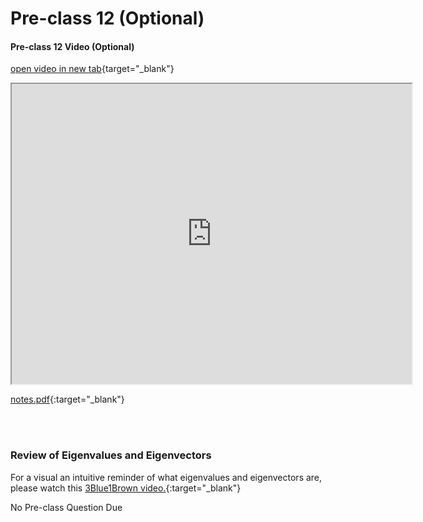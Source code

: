 # Pre-class 12 (Optional)


#### Pre-class 12 Video (Optional)

[open video in new tab](https://drive.google.com/file/d/18fYDOpY6tspMdYJvUdQenG9Cj3z5wS0s){target="_blank"}

<iframe src="https://drive.google.com/file/d/18fYDOpY6tspMdYJvUdQenG9Cj3z5wS0s/preview" width="640" height="480" frameborder="20" marginheight="0" marginwidth="0">Loading…
</iframe>

[notes.pdf](https://drive.google.com/file/d/17VD4VCXQxoQ-8vNjTBImXAK6Ypl_LLI7/view?usp=sharing){:target="_blank"}

<br>
<br>

### Review of Eigenvalues and Eigenvectors

For a visual an intuitive reminder of what eigenvalues and eigenvectors are, please watch this [3Blue1Brown video.](https://www.youtube.com/watch?v=PFDu9oVAE-g&list=PLZHQObOWTQDPD3MizzM2xVFitgF8hE_ab&index=14){:target="_blank"}


No Pre-class Question Due